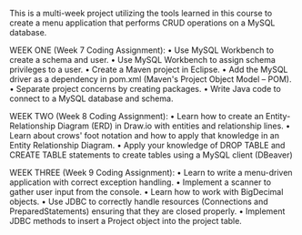 This is a multi-week project utilizing the tools learned in this course to create a menu application that performs CRUD operations on a MySQL database.

WEEK ONE (Week 7 Coding Assignment):
• Use MySQL Workbench to create a schema and user.
• Use MySQL Workbench to assign schema privileges to a user.
• Create a Maven project in Eclipse.
• Add the MySQL driver as a dependency in pom.xml (Maven's Project Object Model – POM).
• Separate project concerns by creating packages.
• Write Java code to connect to a MySQL database and schema.

WEEK TWO (Week 8 Coding Assignment):
• Learn how to create an Entity-Relationship Diagram (ERD) in Draw.io with entities and
relationship lines.
• Learn about crows' foot notation and how to apply that knowledge in an Entity Relationship
Diagram.
• Apply your knowledge of DROP TABLE and CREATE TABLE statements to create tables using a
MySQL client (DBeaver)

WEEK THREE (Week 9 Coding Assignment):
• Learn to write a menu-driven application with correct exception handling.
• Implement a scanner to gather user input from the console.
• Learn how to work with BigDecimal objects.
• Use JDBC to correctly handle resources (Connections and PreparedStatements) ensuring that
they are closed properly.
• Implement JDBC methods to insert a Project object into the project table.